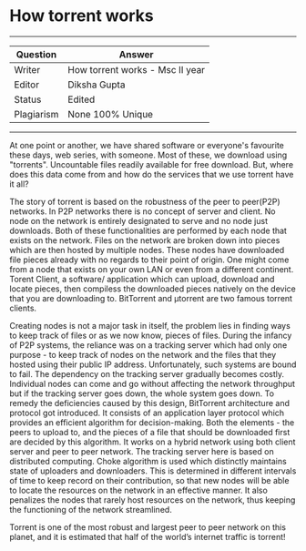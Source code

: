 # How torrent works

---

| Question   | Answer                                                            |
| ---------- | ----------------------------------------------------------------- |
| Writer     | How torrent works - Msc II year                                   |
| Editor     | Diksha Gupta                                                      |
| Status     | Edited                                                |
| Plagiarism | None 100% Unique                                                  |

---
At one point or another, we have shared software or everyone's favourite these days, web series, with someone. Most of these, we download using "torrents". Uncountable files readily available for free download. But, where does this data come from and how do the services that we use torrent have it all?

The story of torrent is based on the robustness of the peer to peer(P2P) networks. In P2P networks there is no concept of server and client. No node on the network is entirely designated to serve and no node just downloads. Both of these functionalities are performed by each node that exists on the network. Files on the network are broken down into pieces which are then hosted by multiple nodes. These nodes have downloaded file pieces already with no regards to their point of origin. One might come from a node that exists on your own LAN or even from a different continent. Torent Client, a software/ application which can upload, download and locate pieces, then compiless the downloaded pieces natively on the device that you are downloading to. BitTorrent and μtorrent are two famous torrent clients.

Creating nodes is not a major task in itself, the problem lies in finding ways to keep track of files or as we now know, pieces of files. During the infancy of P2P systems, the reliance was on a tracking server which had only one purpose - to keep track of nodes on the network and the files that they hosted using their public IP address. Unfortunately, such systems are bound to fail. The dependency on the tracking server gradually becomes costly. Individual nodes can come and go without affecting the network throughput but if the tracking server goes down, the whole system goes down. To remedy the deficiencies caused by this design, BitTorrent architecture and protocol got introduced. It consists of an application layer protocol which provides an efficient algorithm for decision-making. Both the elements - the peers to upload to, and the pieces of a file that should be downloaded first are decided by this algorithm. It works on a hybrid network using both client server and peer to peer network. The tracking server here is based on distributed computing. Choke algorithm is used which distinctly maintains state of uploaders and downloaders. This is determined in different intervals of time to keep record on their contribution, so that new nodes will be able to locate the resources on the network in an effective manner. It also penalizes the nodes that rarely host resources on the network, thus keeping the functioning of the network streamlined.


Torrent is one of the most robust and largest peer to peer network on this planet, and it is estimated that half of the world’s internet traffic is torrent!



